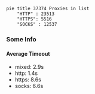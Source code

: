 
```mermaid
pie title 37374 Proxies in list
    "HTTP" : 23513
    "HTTPS": 5516
    "SOCKS" : 12537
```

### Some Info
#### Average Timeout

- mixed: 2.9s
- http: 1.4s
- https: 8.6s
- socks: 6.6s